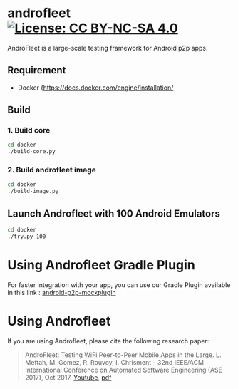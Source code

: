 # androfleet [![License: CC BY-NC-SA 4.0](https://licensebuttons.net/l/by-nc-sa/4.0/80x15.png)](https://creativecommons.org/licenses/by-nc-sa/4.0/)

AndroFleet is a large-scale testing framework for Android p2p apps.

## Requirement

- Docker (https://docs.docker.com/engine/installation/

## Build

### 1. Build core

```bash
cd docker
./build-core.py
```

### 2. Build androfleet image

```bash
cd docker
./build-image.py
```

## Launch Androfleet with 100 Android Emulators

```bash
cd docker
./try.py 100
```

# Using Androfleet Gradle Plugin
For faster integration with your app, you can use our Gradle Plugin available in this link : [android-p2p-mockplugin](https://github.com/m3ftah/android-p2p-mockplugin)


# Using Androfleet
If you are using Androfleet, please cite the following research paper:
>AndroFleet: Testing WiFi Peer-to-Peer Mobile Apps in the Large. L. Meftah, M. Gomez, R. Rouvoy, I. Chrisment - 32nd IEEE/ACM International Conference on Automated Software Engineering (ASE 2017), Oct 2017. [Youtube](https://youtu.be/gJ5_Ed7XL04), [pdf](https://hal.inria.fr/hal-01574466/)
